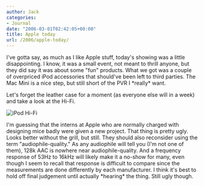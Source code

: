 ```yaml
---
author: Jack
categories:
- Journal
date: "2006-03-01T02:42:05+00:00"
title: Apple today
url: /2006/apple-today/
---
```


I've gotta say, as much as I like Apple stuff, today's showing was a little disappointing. I know, it was a small event, not meant to thrill anyone, but they did say it was about some "fun" products. What we got was a couple of overpriced iPod accessories that should've been left to third parties. The Mac Mini is a nice step, but still short of the PVR I \*really\* want. 

Let's forget the leather case for a moment (as everyone else will in a week) and take a look at the Hi-Fi. 


![iPod Hi-Fi][1] 

I'm guessing that the interns at Apple who are normally charged with designing mice badly were given a new project. That thing is pretty ugly. Looks better without the grill, but still. They should also reconsider using the term "audiophile-quality." As any audiophile will tell you (I'm not one of them), 128k AAC is nowhere near audiophile-quality. And a frequency response of 53Hz to 16kHz will likely make it a no-show for many, even though I seem to recall that response is difficult to compare since the measurements are done differently by each manufacturer. I think it's best to hold off final judgement until actually \*hearing\* the thing. Still ugly though.

 [1]: /files/ipodhifi.jpg